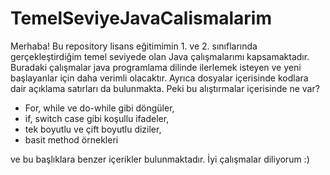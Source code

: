 # TemelSeviyeJavaCalismalarim
Merhaba! Bu repository lisans eğitimimin 1. ve 2. sınıflarında gerçekleştirdiğim temel seviyede olan Java çalışmalarımı kapsamaktadır. Buradaki çalışmalar java programlama dilinde ilerlemek isteyen ve yeni başlayanlar için daha verimli olacaktır. Ayrıca dosyalar içerisinde kodlara dair açıklama satırları da bulunmakta. Peki bu alıştırmalar içerisinde ne var?
- For, while ve do-while gibi döngüler,
- if, switch case gibi koşullu ifadeler,
- tek boyutlu ve çift boyutlu diziler,
- basit method örnekleri

ve bu başlıklara benzer içerikler bulunmaktadır. İyi çalışmalar diliyorum :)
